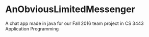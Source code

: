 # AnObviousLimitedMessenger
A chat app made in java for our Fall 2016 team project in CS 3443 Application Programming 
